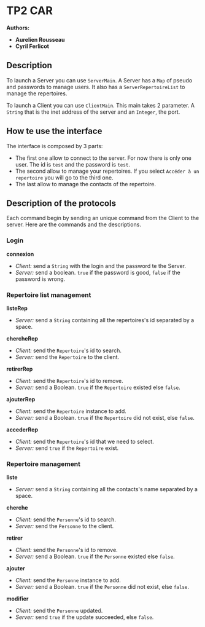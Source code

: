# TP2 CAR

**Authors:**
- __Aurelien Rousseau__
- __Cyril Ferlicot__

## Description

To launch a Server you can use `ServerMain`. 
A Server has a `Map` of pseudo and passwords to manage users. 
It also has a `ServerRepertoireList` to manage the repertoires.

To launch a Client you can use `ClientMain`. This main takes 2 parameter. 
A `String` that is the inet address of the server and an `Integer`, the port.

## How te use the interface

The interface is composed by 3 parts:
- The first one allow to connect to the server. For now there is only one user. The id is `test` and the password is `test`.
- The second allow to manage your repertoires. If you select `Accéder à un repertoire` you will go to the third one.
- The last allow to manage the contacts of the repertoire.

## Description of the protocols

Each command begin by sending an unique command from the Client to the server.
Here are the commands and the descriptions.

### Login

**connexion**
- *Client:* send a `String` with the login and the password te the Server.
- *Server:* send a boolean. `true` if the password is good, `false` if the password is wrong.

### Repertoire list management

**listeRep**
- *Server:* send a `String` containing all the repertoires's id separated by a space.

**chercheRep**
- *Client:* send the `Repertoire`'s id to search.
- *Server:* send the `Repertoire` to the client.

**retirerRep**
- *Client:* send the `Repertoire`'s id to remove.
- *Server:* send a Boolean. `true` if the `Repertoire` existed else `false`.

**ajouterRep**
- *Client:* send the `Repertoire` instance to add.
- *Server:* send a Boolean. `true` if the `Repertoire` did not exist, else `false`.

**accederRep**
- *Client:* send the `Repertoire`'s id that we need to select.
- *Server:* send `true` if the `Repertoire` exist. 

### Repertoire management

**liste**
- *Server:* send a `String` containing all the contacts's name separated by a space.

**cherche**
- *Client:* send the `Personne`'s id to search.
- *Server:* send the `Personne` to the client.

**retirer**
- *Client:* send the `Personne`'s id to remove.
- *Server:* send a Boolean. `true` if the `Personne` existed else `false`.

**ajouter**
- *Client:* send the `Personne` instance to add.
- *Server:* send a Boolean. `true` if the `Personne` did not exist, else `false`.

**modifier**
- *Client:* send the `Personne` updated.
- *Server:* send `true` if the update succeeded, else `false`.